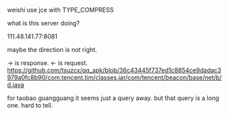 weishi use jce with TYPE_COMPRESS

what is this server doing?

111.48.141.77:8081

maybe the direction is not right.

-> is response.
<- is request.
https://github.com/tsuzcx/qq_apk/blob/36c43445f737ed1c8854ce9dadac3979a0fc8b90/com.tencent.tim/classes.jar/com/tencent/beacon/base/net/b/d.java

for taobao guangguang it seems just a query away. but that query is a long one. hard to tell.